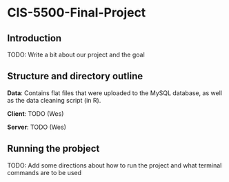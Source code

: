 # CIS-5500-Final-Project

## Introduction

TODO: Write a bit about our project and the goal

## Structure and directory outline

**Data**: Contains flat files that were uploaded to the MySQL database, as well as the data cleaning script (in R). 

**Client**: TODO (Wes)

**Server**: TODO (Wes)


## Running the probject

TODO: Add some directions about how to run the project and what terminal commands are to be used
